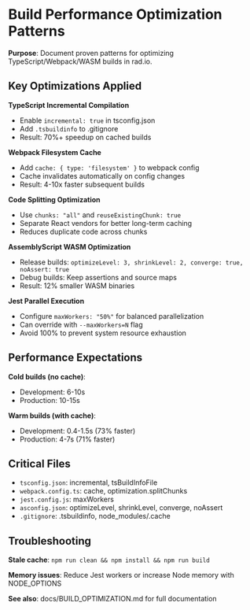 # Build Performance Optimization Patterns

**Purpose**: Document proven patterns for optimizing TypeScript/Webpack/WASM builds in rad.io.

## Key Optimizations Applied

**TypeScript Incremental Compilation**

- Enable `incremental: true` in tsconfig.json
- Add `.tsbuildinfo` to .gitignore
- Result: 70%+ speedup on cached builds

**Webpack Filesystem Cache**

- Add `cache: { type: 'filesystem' }` to webpack config
- Cache invalidates automatically on config changes
- Result: 4-10x faster subsequent builds

**Code Splitting Optimization**

- Use `chunks: "all"` and `reuseExistingChunk: true`
- Separate React vendors for better long-term caching
- Reduces duplicate code across chunks

**AssemblyScript WASM Optimization**

- Release builds: `optimizeLevel: 3, shrinkLevel: 2, converge: true, noAssert: true`
- Debug builds: Keep assertions and source maps
- Result: 12% smaller WASM binaries

**Jest Parallel Execution**

- Configure `maxWorkers: "50%"` for balanced parallelization
- Can override with `--maxWorkers=N` flag
- Avoid 100% to prevent system resource exhaustion

## Performance Expectations

**Cold builds (no cache)**:

- Development: 6-10s
- Production: 10-15s

**Warm builds (with cache)**:

- Development: 0.4-1.5s (73% faster)
- Production: 4-7s (71% faster)

## Critical Files

- `tsconfig.json`: incremental, tsBuildInfoFile
- `webpack.config.ts`: cache, optimization.splitChunks
- `jest.config.js`: maxWorkers
- `asconfig.json`: optimizeLevel, shrinkLevel, converge, noAssert
- `.gitignore`: .tsbuildinfo, node_modules/.cache

## Troubleshooting

**Stale cache**: `npm run clean && npm install && npm run build`

**Memory issues**: Reduce Jest workers or increase Node memory with NODE_OPTIONS

**See also**: docs/BUILD_OPTIMIZATION.md for full documentation
